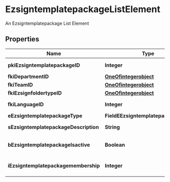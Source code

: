 

# EzsigntemplatepackageListElement

An Ezsigntemplatepackage List Element

## Properties

Name | Type | Description | Notes
------------ | ------------- | ------------- | -------------
**pkiEzsigntemplatepackageID** | **Integer** | The unique ID of the Ezsigntemplatepackage | 
**fkiDepartmentID** | [**OneOfintegerobject**](OneOfintegerobject.md) |  | 
**fkiTeamID** | [**OneOfintegerobject**](OneOfintegerobject.md) |  | 
**fkiEzsignfoldertypeID** | [**OneOfintegerobject**](OneOfintegerobject.md) |  | 
**fkiLanguageID** | **Integer** | The unique ID of the Language.  Valid values:  |Value|Description| |-|-| |1|French| |2|English| | 
**eEzsigntemplatepackageType** | **FieldEEzsigntemplatepackageType** |  | 
**sEzsigntemplatepackageDescription** | **String** | The description of the Ezsigntemplatepackage | 
**bEzsigntemplatepackageIsactive** | **Boolean** | Whether the Ezsigntemplatepackage is active or not | 
**iEzsigntemplatepackagemembership** | **Integer** | The total number of Ezsigntemplatepackagemembership in the Ezsigntemplatepackage | 



